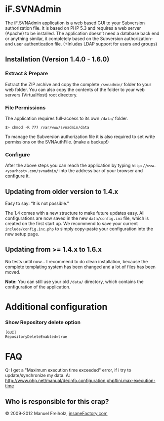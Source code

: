 iF.SVNAdmin
===========
The iF.SVNAdmin application is a web based GUI to your Subversion authorization 
file. It is based on PHP 5.3 and requires a web server (Apache) to be installed. 
The application doesn’t need a database back end or anything similar, it 
completely based on the Subversion authorization- and user authentication file. 
(+Inludes LDAP support for users and groups)


Installation (Version 1.4.0 - 1.6.0)
------------------------------------

### Extract & Prepare

Extract the ZIP archive and copy the complete `/svnadmin/` folder to your web folder. You can also copy the contents of the folder to your web servers (VirtualHost) root directory.

### File Permissions

The application requires full-access to its own `/data/` folder.

`$> chmod -R 777 /var/www/svnadmin/data`

To manage the Subversion authorization file it is also required to set write permissions on the SVNAuthFile. (make a backup!)

### Configure

After the above steps you can reach the application by typing `http://www.<yourhost>.com/svnadmin/` into the address bar of your browser and configure it.


Updating from older version to 1.4.x
------------------------------------
Easy to say: “It is not possible.”

The 1.4 comes with a new structure to make future updates easy. All configurations are now saved in the new `data/config.ini` file, which is created on the first start up. We recommend to save your current `include/config.inc.php` to simply copy-paste your configuration into the new setup page.


Updating from >= 1.4.x to 1.6.x
-------------------------------
No tests until now...
I recommend to do clean installation, because the complete templating system has been changed and a lot of files has been moved.

__Note:__ You can still use your old `/data/` directory, which contains the configuration of the application.


Additional configuration
========================

### Show Repository delete option

```
[GUI]
RepositoryDeleteEnabled=true
```

FAQ
===
Q: I get a "Maximum execution time exceeded" error, if i try to update/synchronize my data.
A: http://www.php.net/manual/de/info.configuration.php#ini.max-execution-time


Who is responsible for this crap?
---------------------------------
&copy; 2009-2012 Manuel Freiholz, [insaneFactory.com](http://www.insanefactory.com/if-svnadmin/)